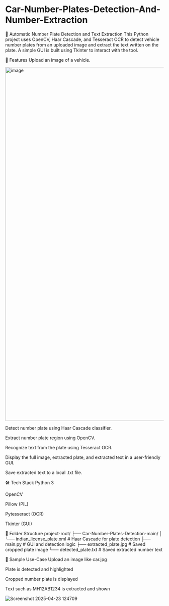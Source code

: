 # Car-Number-Plates-Detection-And-Number-Extraction
🛑 Automatic Number Plate Detection and Text Extraction
This Python project uses OpenCV, Haar Cascade, and Tesseract OCR to detect vehicle number plates from an uploaded image and extract the text written on the plate. A simple GUI is built using Tkinter to interact with the tool.

🚀 Features
Upload an image of a vehicle.

<img width="1120" alt="image" src="https://github.com/user-attachments/assets/5c085cd7-8ae2-4a2a-89a8-8a425ad7ba1b" />

Detect number plate using Haar Cascade classifier.

Extract number plate region using OpenCV.

Recognize text from the plate using Tesseract OCR.

Display the full image, extracted plate, and extracted text in a user-friendly GUI.

Save extracted text to a local .txt file.

🛠 Tech Stack
Python 3

OpenCV

Pillow (PIL)

Pytesseract (OCR)

Tkinter (GUI)

📂 Folder Structure
project-root/
├── Car-Number-Plates-Detection-main/
│   └── indian_license_plate.xml   # Haar Cascade for plate detection
├── main.py                        # GUI and detection logic
├── extracted_plate.jpg            # Saved cropped plate image
└── detected_plate.txt             # Saved extracted number text


📸 Sample Use-Case
Upload an image like car.jpg

Plate is detected and highlighted

Cropped number plate is displayed

Text such as MH12AB1234 is extracted and shown

![Screenshot 2025-04-23 124709](https://github.com/user-attachments/assets/76dce595-030a-4cf2-96a8-365a49e1fc00)


